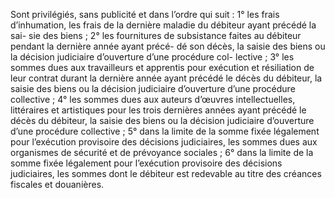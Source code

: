 Sont privilégiés, sans publicité et dans l’ordre qui suit :
1° les frais d’inhumation, les frais de la dernière maladie du débiteur ayant précédé la sai-
sie des biens ;
2° les fournitures de subsistance faites au débiteur pendant la dernière année ayant précé-
dé son décès, la saisie des biens ou la décision judiciaire d’ouverture d’une procédure col-
lective ;
3° les sommes dues aux travailleurs et apprentis pour exécution et résiliation de leur
contrat durant la dernière année ayant précédé le décès du débiteur, la saisie des biens ou
la décision judiciaire d’ouverture d’une procédure collective ;
4° les sommes dues aux auteurs d’œuvres intellectuelles, littéraires et artistiques pour les
trois dernières années ayant précédé le décès du débiteur, la saisie des biens ou la décision
judiciaire d’ouverture d’une procédure collective ;
5° dans la limite de la somme fixée légalement pour l’exécution provisoire des décisions
judiciaires, les sommes dues aux organismes de sécurité et de prévoyance sociales ;
6° dans la limite de la somme fixée légalement pour l’exécution provisoire des décisions
judiciaires, les sommes dont le débiteur est redevable au titre des créances fiscales et
douanières.